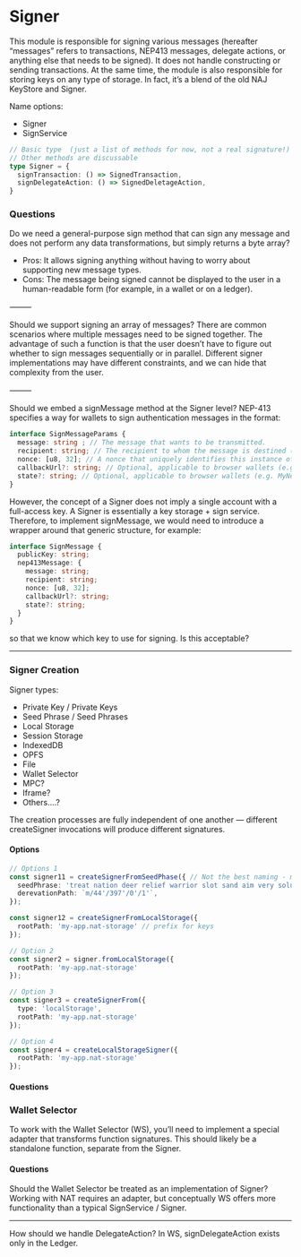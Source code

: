 # Signer 
This module is responsible for signing various messages (hereafter “messages” refers to transactions, NEP413 messages, delegate actions, or anything else that needs to be signed). It does not handle constructing or sending transactions. At the same time, the module is also responsible for storing keys on any type of storage. In fact, it’s a blend of the old NAJ KeyStore and Signer.

Name options:
- Signer
- SignService

```ts
// Basic type  (just a list of methods for now, not a real signature!)
// Other methods are discussable
type Signer = {
  signTransaction: () => SignedTransaction,
  signDelegateAction: () => SignedDeletageAction,
}
```

### Questions

Do we need a general-purpose sign method that can sign any message and does not perform any data transformations, but simply returns a byte array?
- Pros: It allows signing anything without having to worry about supporting new message types.
- Cons: The message being signed cannot be displayed to the user in a human-readable form (for example, in a wallet or on a ledger).

⸻

Should we support signing an array of messages?
There are common scenarios where multiple messages need to be signed together. The advantage of such a function is that the user doesn’t have to figure out whether to sign messages sequentially or in parallel. Different signer implementations may have different constraints, and we can hide that complexity from the user.

⸻

Should we embed a signMessage method at the Signer level?
NEP-413 specifies a way for wallets to sign authentication messages in the format:
```ts
interface SignMessageParams {
  message: string ; // The message that wants to be transmitted.
  recipient: string; // The recipient to whom the message is destined (e.g. "alice.near" or "myapp.com").
  nonce: [u8, 32]; // A nonce that uniquely identifies this instance of the message, denoted as a 32 bytes array (a fixed `Buffer` in JS/TS).
  callbackUrl?: string; // Optional, applicable to browser wallets (e.g. MyNearWallet). The URL to call after the signing process. Defaults to `window.location.href`.
  state?: string; // Optional, applicable to browser wallets (e.g. MyNearWallet). A state for authentication purposes.
}
```
However, the concept of a Signer does not imply a single account with a full-access key. A Signer is essentially a key storage + sign service. Therefore, to implement signMessage, we would need to introduce a wrapper around that generic structure, for example:

```ts
interface SignMessage {
  publicKey: string;
  nep413Message: {
    message: string;
    recipient: string;
    nonce: [u8, 32];
    callbackUrl?: string;
    state?: string;
  }
}
```
so that we know which key to use for signing. Is this acceptable?

--- 

### Signer Creation
Signer types:
- Private Key / Private Keys
- Seed Phrase / Seed Phrases
- Local Storage
- Session Storage
- IndexedDB
- OPFS
- File
- Wallet Selector
- MPC?
- Iframe?
- Others....?

The creation processes are fully independent of one another — different createSigner invocations will produce different signatures.

#### Options
```ts
// Options 1
const signer11 = createSignerFromSeedPhase({ // Not the best naming - must be shorter
  seedPhrase: 'treat nation deer relief warrior slot sand aim very solution faint sign',
  derevationPath: `m/44'/397'/0'/1'`,
});

const signer12 = createSignerFromLocalStorage({
  rootPath: 'my-app.nat-storage' // prefix for keys
});

// Option 2
const signer2 = signer.fromLocalStorage({
  rootPath: 'my-app.nat-storage'
});

// Option 3
const signer3 = createSignerFrom({ 
  type: 'localStorage', 
  rootPath: 'my-app.nat-storage'
});

// Option 4
const signer4 = createLocalStorageSigner({
  rootPath: 'my-app.nat-storage'
});
```


#### Questions


### Wallet Selector
To work with the Wallet Selector (WS), you’ll need to implement a special adapter that transforms function signatures. This should likely be a standalone function, separate from the Signer.

#### Questions

Should the Wallet Selector be treated as an implementation of Signer? Working with NAT requires an adapter, but conceptually WS offers more functionality than a typical SignService / Signer.

---

How should we handle DelegateAction? In WS, signDelegateAction exists only in the Ledger.

